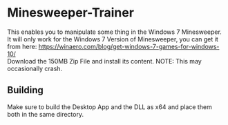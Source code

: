 # Minesweeper-Trainer
This enables you to manipulate some thing in the Windows 7 Minesweeper.  
It will only work for the Windows 7 Version of Minesweeper, you can get it from here: https://winaero.com/blog/get-windows-7-games-for-windows-10/  
Download the 150MB Zip File and install its content.  NOTE: This may occasionally crash.

## Building
Make sure to build the Desktop App and the DLL as x64 and place them both in the same directory.

